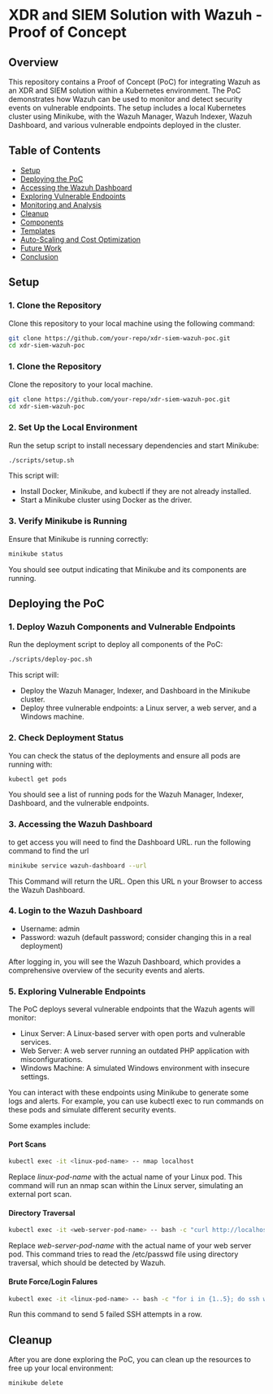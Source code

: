# XDR and SIEM Solution with Wazuh - Proof of Concept

## Overview

This repository contains a Proof of Concept (PoC) for integrating Wazuh as an XDR and SIEM solution within a Kubernetes environment. The PoC demonstrates how Wazuh can be used to monitor and detect security events on vulnerable endpoints. The setup includes a local Kubernetes cluster using Minikube, with the Wazuh Manager, Wazuh Indexer, Wazuh Dashboard, and various vulnerable endpoints deployed in the cluster.

## Table of Contents

- [Setup](#setup)
- [Deploying the PoC](#deploying-the-poc)
- [Accessing the Wazuh Dashboard](#accessing-the-wazuh-dashboard)
- [Exploring Vulnerable Endpoints](#exploring-vulnerable-endpoints)
- [Monitoring and Analysis](#monitoring-and-analysis)
- [Cleanup](#cleanup)
- [Components](#components)
- [Templates](#templates)
- [Auto-Scaling and Cost Optimization](#auto-scaling-and-cost-optimization)
- [Future Work](#future-work)
- [Conclusion](#conclusion)

## Setup

### 1. Clone the Repository

Clone this repository to your local machine using the following command:

```bash
git clone https://github.com/your-repo/xdr-siem-wazuh-poc.git
cd xdr-siem-wazuh-poc
```

### 1. Clone the Repository

Clone the repository to your local machine. 

```bash
git clone https://github.com/your-repo/xdr-siem-wazuh-poc.git
cd xdr-siem-wazuh-poc
```

### 2. Set Up the Local Environment

Run the setup script to install necessary dependencies and start Minikube:

```bash
./scripts/setup.sh
```
This script will:
- Install Docker, Minikube, and kubectl if they are not already installed.
- Start a Minikube cluster using Docker as the driver.

### 3. Verify Minikube is Running

Ensure that Minikube is running correctly:

```bash
minikube status
```
You should see output indicating that Minikube and its components are running.

## Deploying the PoC

### 1. Deploy Wazuh Components and Vulnerable Endpoints

Run the deployment script to deploy all components of the PoC:

```bash
./scripts/deploy-poc.sh
```

This script will:
- Deploy the Wazuh Manager, Indexer, and Dashboard in the Minikube cluster.
- Deploy three vulnerable endpoints: a Linux server, a web server, and a Windows machine.

### 2. Check Deployment Status

You can check the status of the deployments and ensure all pods are running with:

```bash
kubectl get pods
```

You should see a list of running pods for the Wazuh Manager, Indexer, Dashboard, and the vulnerable endpoints.

### 3. Accessing the Wazuh Dashboard

to get access you will need to find the Dashboard URL. run the following command to find the url 

```bash 
minikube service wazuh-dashboard --url
```

This Command will return the URL. Open this URL n your Browser to access the Wazuh Dashboard.

### 4. Login to the Wazuh Dashboard

- Username: admin
- Password: wazuh (default password; consider changing this in a real deployment)

After logging in, you will see the Wazuh Dashboard, which provides a comprehensive overview of the security events and alerts.

### 5. Exploring Vulnerable Endpoints

The PoC deploys several vulnerable endpoints that the Wazuh agents will monitor:

- Linux Server: A Linux-based server with open ports and vulnerable services.
- Web Server: A web server running an outdated PHP application with misconfigurations.
- Windows Machine: A simulated Windows environment with insecure settings.

You can interact with these endpoints using Minikube to generate some logs and alerts. For example, you can use kubectl exec to run commands on these pods and simulate different security events.

Some examples include:

#### Port Scans
```bash
kubectl exec -it <linux-pod-name> -- nmap localhost
```
Replace *linux-pod-name* with the actual name of your Linux pod. This command will run an nmap scan within the Linux server, simulating an external port scan.

#### Directory Traversal
```bash
kubectl exec -it <web-server-pod-name> -- bash -c "curl http://localhost/../../../../etc/passwd"
```
Replace *web-server-pod-name* with the actual name of your web server pod. This command tries to read the /etc/passwd file using directory traversal, which should be detected by Wazuh.

#### Brute Force/Login Falures 
```bash
kubectl exec -it <linux-pod-name> -- bash -c "for i in {1..5}; do ssh wronguser@localhost; done"
```

Run this command to send 5 failed SSH attempts in a row. 


## Cleanup

After you are done exploring the PoC, you can clean up the resources to free up your local environment:

```bash
minikube delete
```